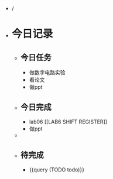 - /
- # 今日记录
	- ## 今日任务
		- 做数字电路实验
		- 看论文
		- 做ppt
	- ##  今日完成
		- lab06 [[LAB6 SHIFT REGISTER]]
		- 做ppt
	-
	- ## 待完成
		- {{query (TODO todo)}}